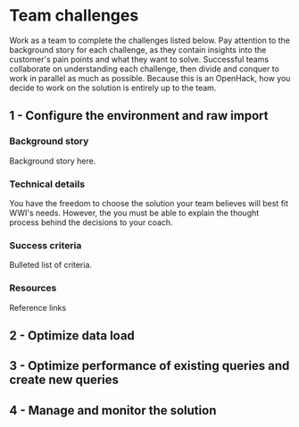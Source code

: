 # Team challenges

Work as a team to complete the challenges listed below. Pay attention to the background story for each challenge, as they contain insights into the customer's pain points and what they want to solve. Successful teams collaborate on understanding each challenge, then divide and conquer to work in parallel as much as possible. Because this is an OpenHack, how you decide to work on the solution is entirely up to the team.

## 1 - Configure the environment and raw import

### Background story

Background story here.

### Technical details

You have the freedom to choose the solution your team believes will best fit WWI's needs. However, the you must be able to explain the thought process behind the decisions to your coach.

### Success criteria

Bulleted list of criteria.

### Resources

Reference links

## 2 - Optimize data load

## 3 - Optimize performance of existing queries and create new queries

## 4 - Manage and monitor the solution
